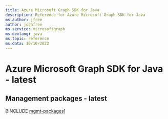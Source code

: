 ```yaml
---
title: Azure Microsoft Graph SDK for Java
description: Reference for Azure Microsoft Graph SDK for Java
ms.author: jfree
author: joshfree
ms.service: microsoftgraph
ms.devlang: java
ms.topic: reference
ms.data: 10/10/2022
---
```

# Azure Microsoft Graph SDK for Java - latest

## Management packages - latest
[!INCLUDE [mgmt-packages](microsoft-graph-mgmt-index.md)]